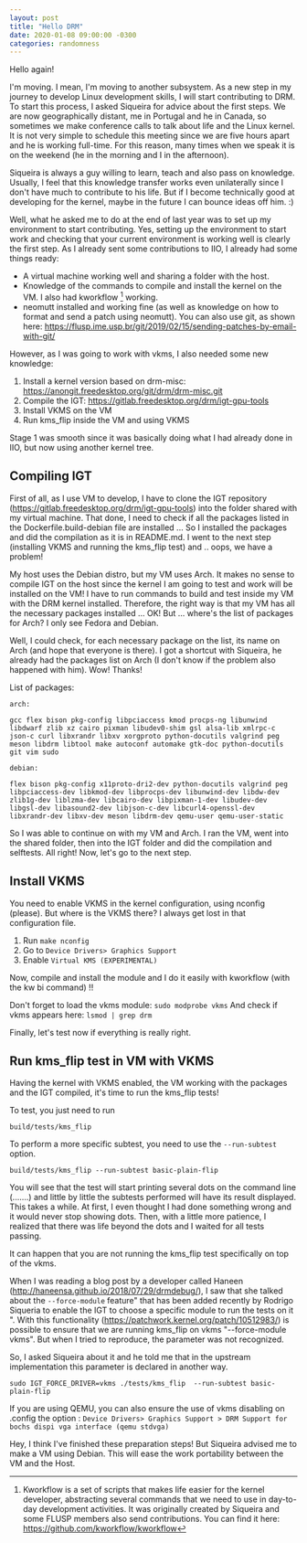 ```yaml
---
layout: post
title: "Hello DRM"
date: 2020-01-08 09:00:00 -0300
categories: randomness
--- 
```


Hello again!

I'm moving. I mean, I'm moving to another subsystem.
As a new step in my journey to develop Linux development skills, I will start
contributing to DRM.
To start this process, I asked Siqueira for advice about the first steps.
We are now geographically distant, me in Portugal and he in Canada, so
sometimes we make conference calls to talk about life and the Linux kernel.
It is not very simple to schedule this meeting since we are five hours apart
and he is working full-time. For this reason, many times when we speak it is
on the weekend (he in the morning and I in the afternoon).

Siqueira is always a guy willing to learn, teach and also pass on knowledge.
Usually, I feel that this knowledge transfer works even unilaterally since I
don't have much to contribute to his life. But if I become technically good at
developing for the kernel, maybe in the future I can bounce ideas off him. :)

Well, what he asked me to do at the end of last year was to set up my environment to start contributing.
Yes, setting up the environment to start work and checking that your current environment is working well is clearly the first step.
As I already sent some contributions to IIO, I already had some things ready:
* A virtual machine working well and sharing a folder with the host.
* Knowledge of the commands to compile and install the kernel on the VM. I also had kworkflow [^ 1] working.
* neomutt installed and working fine (as well as knowledge on how to format and send a patch using neomutt). You can also use git, as shown here: https://flusp.ime.usp.br/git/2019/02/15/sending-patches-by-email-with-git/

However, as I was going to work with vkms, I also needed some new knowledge:
1. Install a kernel version based on drm-misc: https://anongit.freedesktop.org/git/drm/drm-misc.git
2. Compile the IGT: https://gitlab.freedesktop.org/drm/igt-gpu-tools
3. Install VKMS on the VM
4. Run kms_flip inside the VM and using VKMS

Stage 1 was smooth since it was basically doing what I had already done in IIO, but now using another kernel tree.

## Compiling IGT

First of all, as I use VM to develop, I have to clone the IGT repository (https://gitlab.freedesktop.org/drm/igt-gpu-tools) into the folder shared with my virtual machine. That done, I need to check if all the packages listed in the Dockerfile.build-debian file are installed ... So I installed the packages and did the compilation as it is in README.md.
I went to the next step (installing VKMS and running the kms_flip test) and .. oops, we have a problem!

My host uses the Debian distro, but my VM uses Arch.
It makes no sense to compile IGT on the host since the kernel I am going to test and work will be installed on the VM!
I have to run commands to build and test inside my VM with the DRM kernel installed. Therefore, the right way is that my VM has all the necessary packages installed ... OK! But ... where's the list of packages for Arch? I only see Fedora and Debian.

Well, I could check, for each necessary package on the list, its name on Arch (and hope that everyone is there). I got a shortcut with Siqueira, he already had the packages list on Arch (I don't know if the problem also happened with him). Wow! Thanks!

List of packages:

```
arch:

gcc flex bison pkg-config libpciaccess kmod procps-ng libunwind
libdwarf zlib xz cairo pixman libudev0-shim gsl alsa-lib xmlrpc-c
json-c curl libxrandr libxv xorgproto python-docutils valgrind peg
meson libdrm libtool make autoconf automake gtk-doc python-docutils
git vim sudo

debian:

flex bison pkg-config x11proto-dri2-dev python-docutils valgrind peg
libpciaccess-dev libkmod-dev libprocps-dev libunwind-dev libdw-dev
zlib1g-dev liblzma-dev libcairo-dev libpixman-1-dev libudev-dev
libgsl-dev libasound2-dev libjson-c-dev libcurl4-openssl-dev
libxrandr-dev libxv-dev meson libdrm-dev qemu-user qemu-user-static
```

So I was able to continue on with my VM and Arch. I ran the VM, went
into the shared folder, then into the IGT folder and did the compilation and
selftests. All right! Now, let's go to the next step.

## Install VKMS

You need to enable VKMS in the kernel configuration, using nconfig (please).
But where is the VKMS there? I always get lost in that configuration file.

1. Run `make nconfig`
2. Go to `Device Drivers> Graphics Support`
3. Enable `Virtual KMS (EXPERIMENTAL)`

Now, compile and install the module and I do it easily with kworkflow (with the kw bi command) !!

Don't forget to load the vkms module: `sudo modprobe vkms`
And check if vkms appears here: `lsmod | grep drm`

Finally, let's test now if everything is really right.

## Run kms_flip test in VM with VKMS

Having the kernel with VKMS enabled, the VM working with the packages and the IGT compiled, it's time to run the kms_flip tests!

To test, you just need to run

`build/tests/kms_flip`

To perform a more specific subtest, you need to use the `--run-subtest` option.

`build/tests/kms_flip --run-subtest basic-plain-flip`

You will see that the test will start printing several dots on the command line (.......) and little by little the subtests performed will have its result displayed. This takes a while.
At first, I even thought I had done something wrong and it would never stop showing dots.
Then, with a little more patience, I realized that there was life beyond the dots and I waited for all tests passing.

It can happen that you are not running the kms_flip test specifically on top of the vkms.

When I was reading a blog post by a developer called Haneen (http://haneensa.github.io/2018/07/29/drmdebug/), I saw that she talked about the `--force-module` feature" that has been added recently by Rodrigo Siqueria to enable the IGT to choose a specific module to run the tests on it ".
With this functionality (https://patchwork.kernel.org/patch/10512983/) is possible to ensure that we are running kms_flip on vkms "--force-module vkms".
But when I tried to reproduce, the parameter was not recognized.

So, I asked Siqueira about it and he told me that in the upstream implementation this parameter is declared in another way.

```
sudo IGT_FORCE_DRIVER=vkms ./tests/kms_flip  --run-subtest basic-plain-flip
```

If you are using QEMU, you can also ensure the use of vkms disabling on .config the option : `Device Drivers> Graphics Support > DRM Support for bochs dispi vga interface (qemu stdvga)`

Hey, I think I've finished these preparation steps! But Siqueira advised me to make a VM using Debian. This will ease the work portability between the VM and the Host.

[^1]: Kworkflow is a set of scripts that makes life easier for the kernel developer, abstracting several commands that we need to use in day-to-day development activities. It was originally created by Siqueira and some FLUSP members also send contributions. You can find it here: https://github.com/kworkflow/kworkflow


